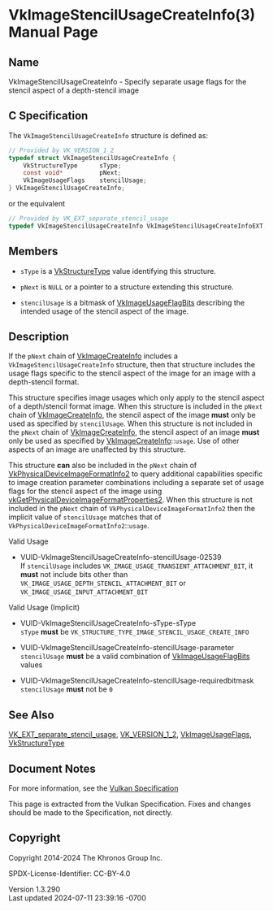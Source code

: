 # VkImageStencilUsageCreateInfo(3) Manual Page

## Name

VkImageStencilUsageCreateInfo - Specify separate usage flags for the
stencil aspect of a depth-stencil image



## <a href="#_c_specification" class="anchor"></a>C Specification

The `VkImageStencilUsageCreateInfo` structure is defined as:

``` c
// Provided by VK_VERSION_1_2
typedef struct VkImageStencilUsageCreateInfo {
    VkStructureType      sType;
    const void*          pNext;
    VkImageUsageFlags    stencilUsage;
} VkImageStencilUsageCreateInfo;
```

or the equivalent

``` c
// Provided by VK_EXT_separate_stencil_usage
typedef VkImageStencilUsageCreateInfo VkImageStencilUsageCreateInfoEXT;
```

## <a href="#_members" class="anchor"></a>Members

- `sType` is a [VkStructureType](https://registry.khronos.org/vulkan/specs/1.3-extensions/man/html/VkStructureType.html) value identifying
  this structure.

- `pNext` is `NULL` or a pointer to a structure extending this
  structure.

- `stencilUsage` is a bitmask of
  [VkImageUsageFlagBits](https://registry.khronos.org/vulkan/specs/1.3-extensions/man/html/VkImageUsageFlagBits.html) describing the
  intended usage of the stencil aspect of the image.

## <a href="#_description" class="anchor"></a>Description

If the `pNext` chain of [VkImageCreateInfo](https://registry.khronos.org/vulkan/specs/1.3-extensions/man/html/VkImageCreateInfo.html)
includes a `VkImageStencilUsageCreateInfo` structure, then that
structure includes the usage flags specific to the stencil aspect of the
image for an image with a depth-stencil format.

This structure specifies image usages which only apply to the stencil
aspect of a depth/stencil format image. When this structure is included
in the `pNext` chain of [VkImageCreateInfo](https://registry.khronos.org/vulkan/specs/1.3-extensions/man/html/VkImageCreateInfo.html), the
stencil aspect of the image **must** only be used as specified by
`stencilUsage`. When this structure is not included in the `pNext` chain
of [VkImageCreateInfo](https://registry.khronos.org/vulkan/specs/1.3-extensions/man/html/VkImageCreateInfo.html), the stencil aspect of an
image **must** only be used as specified by
[VkImageCreateInfo](https://registry.khronos.org/vulkan/specs/1.3-extensions/man/html/VkImageCreateInfo.html)::`usage`. Use of other
aspects of an image are unaffected by this structure.

This structure **can** also be included in the `pNext` chain of
[VkPhysicalDeviceImageFormatInfo2](https://registry.khronos.org/vulkan/specs/1.3-extensions/man/html/VkPhysicalDeviceImageFormatInfo2.html)
to query additional capabilities specific to image creation parameter
combinations including a separate set of usage flags for the stencil
aspect of the image using
[vkGetPhysicalDeviceImageFormatProperties2](https://registry.khronos.org/vulkan/specs/1.3-extensions/man/html/vkGetPhysicalDeviceImageFormatProperties2.html).
When this structure is not included in the `pNext` chain of
`VkPhysicalDeviceImageFormatInfo2` then the implicit value of
`stencilUsage` matches that of
`VkPhysicalDeviceImageFormatInfo2`::`usage`.

Valid Usage

- <a href="#VUID-VkImageStencilUsageCreateInfo-stencilUsage-02539"
  id="VUID-VkImageStencilUsageCreateInfo-stencilUsage-02539"></a>
  VUID-VkImageStencilUsageCreateInfo-stencilUsage-02539  
  If `stencilUsage` includes `VK_IMAGE_USAGE_TRANSIENT_ATTACHMENT_BIT`,
  it **must** not include bits other than
  `VK_IMAGE_USAGE_DEPTH_STENCIL_ATTACHMENT_BIT` or
  `VK_IMAGE_USAGE_INPUT_ATTACHMENT_BIT`

Valid Usage (Implicit)

- <a href="#VUID-VkImageStencilUsageCreateInfo-sType-sType"
  id="VUID-VkImageStencilUsageCreateInfo-sType-sType"></a>
  VUID-VkImageStencilUsageCreateInfo-sType-sType  
  `sType` **must** be
  `VK_STRUCTURE_TYPE_IMAGE_STENCIL_USAGE_CREATE_INFO`

- <a href="#VUID-VkImageStencilUsageCreateInfo-stencilUsage-parameter"
  id="VUID-VkImageStencilUsageCreateInfo-stencilUsage-parameter"></a>
  VUID-VkImageStencilUsageCreateInfo-stencilUsage-parameter  
  `stencilUsage` **must** be a valid combination of
  [VkImageUsageFlagBits](https://registry.khronos.org/vulkan/specs/1.3-extensions/man/html/VkImageUsageFlagBits.html) values

- <a
  href="#VUID-VkImageStencilUsageCreateInfo-stencilUsage-requiredbitmask"
  id="VUID-VkImageStencilUsageCreateInfo-stencilUsage-requiredbitmask"></a>
  VUID-VkImageStencilUsageCreateInfo-stencilUsage-requiredbitmask  
  `stencilUsage` **must** not be `0`

## <a href="#_see_also" class="anchor"></a>See Also

[VK_EXT_separate_stencil_usage](https://registry.khronos.org/vulkan/specs/1.3-extensions/man/html/VK_EXT_separate_stencil_usage.html),
[VK_VERSION_1_2](https://registry.khronos.org/vulkan/specs/1.3-extensions/man/html/VK_VERSION_1_2.html),
[VkImageUsageFlags](https://registry.khronos.org/vulkan/specs/1.3-extensions/man/html/VkImageUsageFlags.html),
[VkStructureType](https://registry.khronos.org/vulkan/specs/1.3-extensions/man/html/VkStructureType.html)

## <a href="#_document_notes" class="anchor"></a>Document Notes

For more information, see the <a
href="https://registry.khronos.org/vulkan/specs/1.3-extensions/html/vkspec.html#VkImageStencilUsageCreateInfo"
target="_blank" rel="noopener">Vulkan Specification</a>

This page is extracted from the Vulkan Specification. Fixes and changes
should be made to the Specification, not directly.

## <a href="#_copyright" class="anchor"></a>Copyright

Copyright 2014-2024 The Khronos Group Inc.

SPDX-License-Identifier: CC-BY-4.0

Version 1.3.290  
Last updated 2024-07-11 23:39:16 -0700
